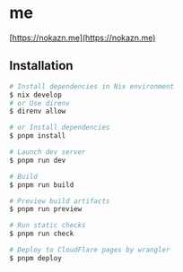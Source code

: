 # me

[https://nokazn.me](https://nokazn.me)

## Installation

```sh
# Install dependencies in Nix environment
$ nix develop
# or Use direnv
$ direnv allow

# or Install dependencies
$ pnpm install

# Launch dev server
$ pnpm run dev

# Build
$ pnpm run build

# Preview build artifacts
$ pnpm run preview

# Run static checks
$ pnpm run check

# Deploy to CloudFlare pages by wrangler
$ pnpm deploy
```
